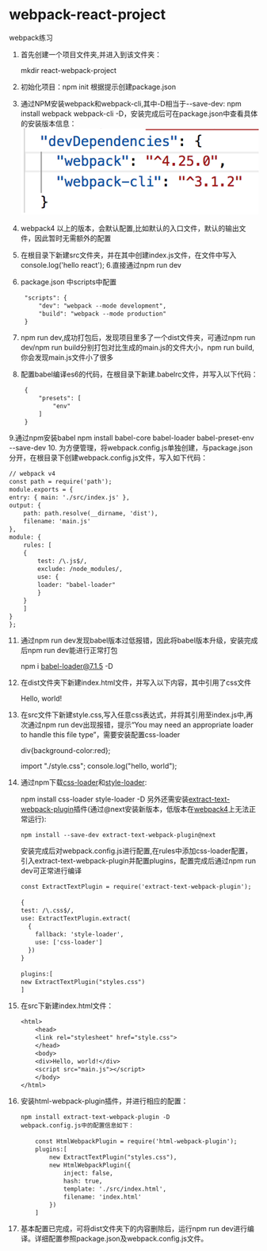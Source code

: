 # webpack-react-project
webpack练习
1. 首先创建一个项目文件夹,并进入到该文件夹：

    mkdir react-webpack-project
2. 初始化项目：npm init 根据提示创建package.json
3. 通过NPM安装webpack和webpack-cli,其中-D相当于--save-dev: npm install webpack webpack-cli -D，安装完成后可在package.json中查看具体的安装版本信息：
![package.json/devDependencies](./imgs/devDependencies.png)
4. webpack4 以上的版本，会默认配置,比如默认的入口文件，默认的输出文件，因此暂时无需额外的配置
5. 在根目录下新建src文件夹，并在其中创建index.js文件，在文件中写入console.log('hello react');
6.直接通过npm run dev
6. package.json 中scripts中配置

        "scripts": {
            "dev": "webpack --mode development",
            "build": "webpack --mode production"
        } 

7. npm run dev,成功打包后，发现项目里多了一个dist文件夹，可通过npm run dev/npm run build分别打包对比生成的main.js的文件大小，npm run build,你会发现main.js文件小了很多
8. 配置babel编译es6的代码，在根目录下新建.babelrc文件，并写入以下代码：

        {
            "presets": [
                "env"
            ]
        }
9.通过npm安装babel
    npm install babel-core babel-loader babel-preset-env --save-dev
10. 为方便管理，将webpack.config.js单独创建，与package.json分开，在根目录下创建webpack.config.js文件，写入如下代码：

    // webpack v4
    const path = require('path');
    module.exports = {
    entry: { main: './src/index.js' },
    output: {
        path: path.resolve(__dirname, 'dist'),
        filename: 'main.js'
    },
    module: {
        rules: [
        {
            test: /\.js$/,
            exclude: /node_modules/,
            use: {
            loader: "babel-loader"
            }
        }
        ]
    }
    };
11. 通过npm run dev发现babel版本过低报错，因此将babel版本升级，安装完成后npm run dev能进行正常打包

    npm i babel-loader@7.1.5 -D
12. 在dist文件夹下新建index.html文件，并写入以下内容，其中引用了css文件

    <html>
    <head>
        <link rel="stylesheet" href="style.css">
    </head>
    <body>
        <div>Hello, world!</div>
        <script src="main.js"></script>
    </body>
    </html>
13. 在src文件下新建style.css,写入任意css表达式，并将其引用至index.js中,再次通过npm run dev出现报错，提示“You may need an appropriate loader to handle this file type”，需要安装配置css-loader

    div{background-color:red};

    import "./style.css";
    console.log("hello, world");
14. 通过npm下载[css-loader](https://www.webpackjs.com/loaders/css-loader/)和[style-loader](https://www.webpackjs.com/loaders/style-loader/):

    npm install css-loader style-loader -D
    另外还需安装[extract-text-webpack-plugin](https://github.com/webpack-contrib/extract-text-webpack-plugin/blob/webpack-1/README.md)插件(通过@next安装新版本，低版本在[webpack4](https://github.com/webpack-contrib/extract-text-webpack-plugin/issues/701)上无法正常运行):

        npm install --save-dev extract-text-webpack-plugin@next
    
    
    安装完成后对webpack.config.js进行配置,在rules中添加css-loader配置，引入extract-text-webpack-plugin并配置plugins，配置完成后通过npm run dev可正常进行编译

        const ExtractTextPlugin = require('extract-text-webpack-plugin');

        {
        test: /\.css$/,
        use: ExtractTextPlugin.extract(
          {
            fallback: 'style-loader',
            use: ['css-loader']
          })
        }

        plugins:[
        new ExtractTextPlugin("styles.css")
        ]
15. 在src下新建index.html文件：

        <html>
            <head>
            <link rel="stylesheet" href="style.css">
            </head>
            <body>
            <div>Hello, world!</div>
            <script src="main.js"></script>
            </body>
        </html>
16. 安装html-webpack-plugin插件，并进行相应的配置：

        npm install extract-text-webpack-plugin -D
        webpack.config.js中的配置信息如下：

            const HtmlWebpackPlugin = require('html-webpack-plugin');
            plugins:[ 
                new ExtractTextPlugin("styles.css"),
                new HtmlWebpackPlugin({
                    inject: false,
                    hash: true,
                    template: './src/index.html',
                    filename: 'index.html'
                })
            ]
17. 基本配置已完成，可将dist文件夹下的内容删除后，运行npm run dev进行编译。详细配置参照package.json及webpack.config.js文件。

       
